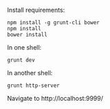 
Install requirements:

    npm install -g grunt-cli bower
    npm install
    bower install

In one shell:

    grunt dev

In another shell:

    grunt http-server

Navigate to http://localhost:9999/

